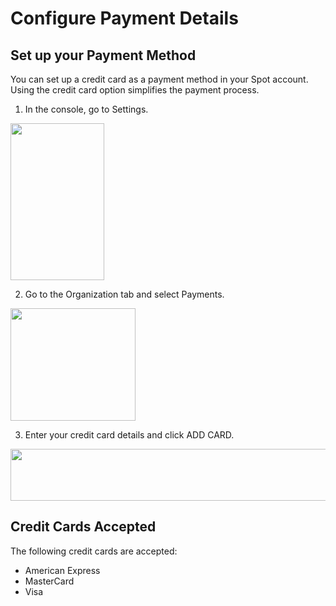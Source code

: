 # Configure Payment Details

## Set up your Payment Method

You can set up a credit card as a payment method in your Spot account. Using the credit card option simplifies the payment process.

1. In the console, go to Settings.

<img src="/administration/_media/configure-payment-details-01.png" width="150" height="251" />

2. Go to the Organization tab and select Payments.

<img src="/administration/_media/configure-payment-details-02.png" width="200" height="180" />

3. Enter your credit card details and click ADD CARD.

<img src="/administration/_media/configure-payment-details-03.png" width="551" height="83" />

## Credit Cards Accepted

The following credit cards are accepted:
* American Express
* MasterCard
* Visa
